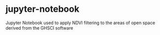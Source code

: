 # jupyter-notebook
Jupyter Notebook used to apply NDVI filtering to the areas of open space derived from the GHSCI software
